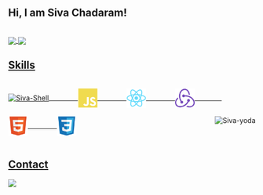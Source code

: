 ## Hi, I am Siva Chadaram! 
</br>

 <div>
  <a href="https://github.com/siva-chadaram-programming">
   <img align="center" height="170" src="https://github-readme-stats.vercel.app/api/top-langs/?username=siva-chadaram-programming&layout=compact&langs_count=16&theme=dracula"/>
  <img align="center" src="https://github-readme-stats.vercel.app/api?username=siva-chadaram-programming&show_icons=true&theme=dracula&include_all_commits=true&count_private=true&hide=issues"/>
</div>
  
  ## Skills
<div style="display: inline_block"><br>
  <img height="40" align="center" alt="Siva-Shell" height="30" width="40" src="https://bashlogo.com/img/logo/png/full_colored_dark.png">
 &nbsp;&nbsp;&nbsp;&nbsp;&nbsp;&nbsp;&nbsp;&nbsp;&nbsp;&nbsp;&nbsp;&nbsp;&nbsp;
  <img height="40" align="center" alt="Siva-Js" height="30" width="40" src="https://raw.githubusercontent.com/devicons/devicon/master/icons/javascript/javascript-plain.svg">
 &nbsp;&nbsp;&nbsp;&nbsp;&nbsp;&nbsp;&nbsp;&nbsp;&nbsp;&nbsp;&nbsp;&nbsp;&nbsp;
  <img height="40" align="center" alt="Siva-React" height="30" width="40" src="https://raw.githubusercontent.com/devicons/devicon/master/icons/react/react-original.svg">
 &nbsp;&nbsp;&nbsp;&nbsp;&nbsp;&nbsp;&nbsp;&nbsp;&nbsp;&nbsp;&nbsp;&nbsp;&nbsp;
  <img height="40" align="center" alt="Siva-Redux" height="30" width="40" src="https://raw.githubusercontent.com/devicons/devicon/master/icons/redux/redux-original.svg">
 &nbsp;&nbsp;&nbsp;&nbsp;&nbsp;&nbsp;&nbsp;&nbsp;&nbsp;&nbsp;&nbsp;&nbsp;&nbsp;
<div style="display: inline_block"><br>
  <img height="40" align="center" alt="Siva-HTML" height="30" width="40" src="https://raw.githubusercontent.com/devicons/devicon/master/icons/html5/html5-original.svg">
 &nbsp;&nbsp;&nbsp;&nbsp;&nbsp;&nbsp;&nbsp;&nbsp;&nbsp;&nbsp;&nbsp;&nbsp;&nbsp;
  <img height="40" align="center" alt="Siva-CSS" height="30" width="40" src="https://raw.githubusercontent.com/devicons/devicon/master/icons/css3/css3-original.svg">
  <img align="right" height="180em" alt="Siva-yoda" src="https://media.licdn.com/dms/image/D5603AQFqMrrfsNFtGg/profile-displayphoto-shrink_800_800/0/1677964459582?e=2147483647&v=beta&t=0Y12HHubXluNuXkM1aQy8WpGFYcKjhts3aeeg_KF83Q">
</div>
  
</br>

## Contact 
<div> 
  <a href="https://www.linkedin.com/in/sivannarayana-chadaram-919637170/" target="_blank"><img src="https://img.shields.io/badge/-LinkedIn-%230077B5?style=for-the-badge&logo=linkedin&logoColor=white" target="_blank"></a> 
 </br>
</br>
 

</div>
